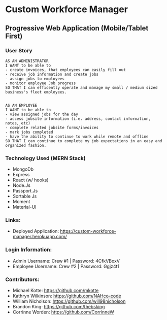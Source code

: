<!--
Job Details Page:
(Admin)
  - Switch to be able to edit, starts at employee view-only 
  - Clock in, Clock Out, Complete 
  - Services + Products sold/completed/used 






MODELS:
  - jobs [done/inprogress] - needs refactored: divide info b/w job and customer models
      *add site info (site address, site contact, site phone, site email)
  - users [done/inprogress]
  - customers [TODO: id, cust name, company name, cust address, work phone, home phone, email, payment info(?)]


PAGES:
  - login
    - admin dashboard
        **weather - date and time
      - job assignment page (when job is clicked - able to edit)
        **functionality:
          *create jobs
          *edit jobs
          *approve as complete

    - employee dashboard
        **weather - date and time
      - specific job page when component is clicked - able to edit)
        **functionality:
          *clock in/out
          *check tasks off list
          *add tasks/make notes
          *fill out invoice + mark as complete/{send admin notication}
    - job detail
      - client name
      - full address
      - full job description
      - start date
      - est goal end date
      - edit button
      - assigned crew
      - notes
      - button to mark as complete
      - ** ADMIN: button to approve job complete + generate invoice

TODO:
- where to put invoice form
- authentication
- create components
  -
  -
- connect components + render in App
- working links in popout menu
- put button for edit job on job details page + render edit details for that specific job

TODO:
- where to put invoice form
- authentication
- create components
  -
  -
- connect components + render in App
- logout (?) / back button

FIX:
- edit job page - render information already stored in job page if there is any + make editable

CURRENT ASSIGNMENTS:

- Will:
  *Password Auth - using passport npm package[done]
  *login functionality [by tues]
  - auth util:
  - declare logged in user sessionid/user is + type (admin or employee)

- Corrine:
  * emp and admin dash with if/else functionality
    - import to evey page
    - implement turnary operator / if else to the dashboard
    - mini components for emp dash vs employee dash
  * fix open drawer
  * styling

- Kathryn:
  * job detail page
  * put address + button in jobs list - link to job details page
  * job assignment page
  * weather and time
  * employee dashboard

- Brandon:
  * react router [done]
  * seed data [done]
  * database seeded [done]
  * PWA functionality

- Michael:
  * database up and running [done]
  * invoice - employee fill out and pdf download [by tues]

- Later:
  - define company we're making this for
  - create an acct functionality
  - images and styling
  - offline functionality [Brandon]
  - new title of proj
  - weather and time of day

- FINAL PRESENTATION:
  - login as admin
  - create job
  - assign job
  - logout
  - login as employee
  - complete job
  - fill out invoice
  - send to admin
  - logout employee
  - login admin
  - approve completed job
  - download completed invoice as pdf + send out to client
  *** PWA

-->

# Custom Workforce Manager
## Progressive Web Application (Mobile/Tablet First)


### User Story

    AS AN ADMINISTRATOR
    I WANT to be able to
    - create invoices, that employees can easily fill out
    - receive job information and create jobs
    - assign jobs to employees
    - monitor employee Job progress
    SO THAT I can efficently operate and manage my small / medium sized business's fleet employees.


    AS AN EMPLOYEE
    I WANT to be able to
    - view assigned jobs for the day
    - access jobsite information (i.e. address, contact information, notes, etc)
    - complete related jobsite forms/invoices
    - mark jobs completed
    - have the ability to continue to work while remote and offline
    SO THAT I can continue to complete my job expectations in an easy and organized fashion.

### Technology Used (MERN Stack)

* MongoDb
* Express
* React (w/ hooks)
* Node.Js
* Passport.Js
* Sortable Js
* Moment
* Material-UI

<!-- ### PWA Functionalities

* Available offline
* Downloadable to android + ios homescreen's
* Device camera functionality / implementation
* Fast load speeds
* Mobile app look/feel
* Push Notifications (mobile + desktop) -->

### Links:
* Deployed Application: https://custom-workforce-manager.herokuapp.com/

### Login Information: 
* Admin Username: Crew #1 | Password: 4CfkVBoxV
* Employee Username: Crew #2 | Password: Ggjz4t1

### Contributors:

- Michael Kotte: https://github.com/mkotte
- Kathryn Wilkinson: https://github.com/NAHco-code
- William Nicholson: https://github.com/will98nicholson
- Brandon King: https://github.com/thebsking
- Corrinne Worden: https://github.com/CorrinneW
